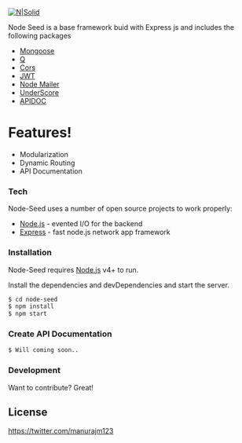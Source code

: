 [![N|Solid](https://image.ibb.co/cMvV0a/686fd1_1.png)](https://nodesource.com/products/nsolid)

Node Seed is a base framework buid with Express js and includes the following packages

  - [Mongoose](http://mongoosejs.com/)
  - [Q](https://github.com/kriskowal/q)
  - [Cors](https://www.npmjs.com/package/cors)
  - [JWT](https://www.npmjs.com/package/jsonwebtoken)
  - [Node Mailer](https://www.npmjs.com/package/nodemailer)
  - [UnderScore](https://www.npmjs.com/package/underscore)
  - [APIDOC](http://apidocjs.com/)

# Features!
  - Modularization
  - Dynamic Routing
  - API Documentation

### Tech

Node-Seed uses a number of open source projects to work properly:

* [Node.js](https://nodejs.org/) - evented I/O for the backend
* [Express](https://expressjs.com/) - fast node.js network app framework

### Installation

Node-Seed requires [Node.js](https://nodejs.org/) v4+ to run.

Install the dependencies and devDependencies and start the server.

```sh
$ cd node-seed
$ npm install
$ npm start
```

### Create API Documentation

```sh
$ Will coming soon..
```

### Development

Want to contribute? Great!

License
----
https://twitter.com/manurajm123



